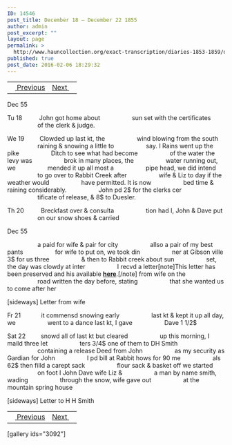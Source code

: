 ```yaml
---
ID: 14546
post_title: December 18 – December 22 1855
author: admin
post_excerpt: ""
layout: page
permalink: >
  http://www.hauncollection.org/exact-transcription/diaries-1853-1859/december-18-december-22-1855/
published: true
post_date: 2016-02-06 18:29:32
---
```

<table style="width: 100%;" align="center">
<tbody>
<tr>
<td><a href="http://www.hauncollection.org/version-2/diaries-1853-1859/december-14-december-18-1855/"><img src="https://lh3.googleusercontent.com/-EFJpxxNiPNw/VqgtWBCZrMI/AAAAAAAAAFU/WfY4lPFWWkg/s800-Ic42/Soeb-Plain-Arrows-8-10px.png" alt="" width="10" height="10" /> Previous</a></td>
<td style="text-align: right;"><a href="http://www.hauncollection.org/version-2/diaries-1853-1859/december-23-december-26-1855/">Next <img src="https://lh3.googleusercontent.com/-67k0cYlpXHw/VqgtWKz1MXI/AAAAAAAAAFU/k9PW_Piyurk/s800-Ic42/Soeb-Plain-Arrows-5-10px.png" alt="" width="10" height="10" /></a></td>
</tr>
</tbody>
</table>
Dec 55

Tu 18          John got home about
<span style="margin-left: 70px;">sun set with the certificates
<span style="margin-left: 70px;">of the clerk &amp; judge.</span></span>

We 19         Clowded up last kt, the
<span style="margin-left: 70px;">wind blowing from the south
<span style="margin-left: 70px;">raining &amp; snowing a little to
<span style="margin-left: 70px;">say. I Rains went up the pike
<span style="margin-left: 70px;">Ditch to see what had become
<span style="margin-left: 70px;">of the water the levy was
<span style="margin-left: 70px;">brok in many places, the
<span style="margin-left: 70px;">water running out, we
<span style="margin-left: 70px;">mended it up all most a
<span style="margin-left: 70px;">pipe head, we did intend
<span style="margin-left: 70px;">to go over to Rabbit Creek after
<span style="margin-left: 70px;">wife &amp; Liz to day if the weather would
<span style="margin-left: 70px;">have permitted. It is now
<span style="margin-left: 70px;">bed time &amp; raining considerably.
<span style="margin-left: 70px;">John pd 2$ for the clerks cer
<span style="margin-left: 70px;">tificate of release, &amp; 8$ to Duesler.</span></span></span></span></span></span></span></span></span></span></span></span></span></span></span>

Th 20          Breckfast over &amp; consulta
<span style="margin-left: 70px;">tion had I, John &amp; Dave put
<span style="margin-left: 70px;">on our snow shoes &amp; carried</span></span>

Dec 55

<span style="margin-left: 70px;">a paid for wife &amp; pair for city
<span style="margin-left: 70px;">allso a pair of my best pants
<span style="margin-left: 70px;">for wife to put on, we took din
<span style="margin-left: 70px;">ner at Gibson ville 3$ for us three
<span style="margin-left: 70px;">&amp; then to Rabbit creek about sun
<span style="margin-left: 70px;">set, the day was clowdy at inter
<span style="margin-left: 70px;">I recvd a letter[note]This letter has been preserved and his available <strong><a href="http://www.hauncollection.org/version-2/version-ii-series-ii/december-19-year-unknown/">here</a></strong>.[/note] from wife on the
<span style="margin-left: 70px;">road written the day before, stating
<span style="margin-left: 70px;">that she wanted us to come after her</span></span></span></span></span></span></span></span></span>

[sideways]
Letter from wife

Fr 21            it commensd snowing early
<span style="margin-left: 70px;">last kt &amp; kept it up all day, we
<span style="margin-left: 70px;">went to a dance last kt, I gave
<span style="margin-left: 70px;">Dave 1 1/2$</span></span></span>

Sat 22         snowd all of last kt but cleared
<span style="margin-left: 70px;">up this morning, I maild three let
<span style="margin-left: 70px;">ters 3/4$ one of them to DH Smith
<span style="margin-left: 70px;">containing a release Deed from John
<span style="margin-left: 70px;">as my security as Gardian for John
<span style="margin-left: 70px;">I pd bill at Rabbit hows for 90 me
<span style="margin-left: 70px;">als 62$ then filld a carept sack
<span style="margin-left: 70px;">flour sack &amp; basket off we started
<span style="margin-left: 70px;">on foot I John Dave wife Liz &amp;
<span style="margin-left: 70px;">a man by name smith, wading
<span style="margin-left: 70px;">through the snow, wife gave out
<span style="margin-left: 70px;">at the mountain spring house</span></span></span></span></span></span></span></span></span></span></span>

[sideways]
Letter to H H Smith
<table style="width: 100%;" align="center">
<tbody>
<tr>
<td><a href="http://www.hauncollection.org/version-2/diaries-1853-1859/december-14-december-18-1855/"><img src="https://lh3.googleusercontent.com/-EFJpxxNiPNw/VqgtWBCZrMI/AAAAAAAAAFU/WfY4lPFWWkg/s800-Ic42/Soeb-Plain-Arrows-8-10px.png" alt="" width="10" height="10" /> Previous</a></td>
<td style="text-align: right;"><a href="http://www.hauncollection.org/version-2/diaries-1853-1859/december-23-december-26-1855/">Next <img src="https://lh3.googleusercontent.com/-67k0cYlpXHw/VqgtWKz1MXI/AAAAAAAAAFU/k9PW_Piyurk/s800-Ic42/Soeb-Plain-Arrows-5-10px.png" alt="" width="10" height="10" /></a></td>
</tr>
</tbody>
</table>
[gallery ids="3092"]